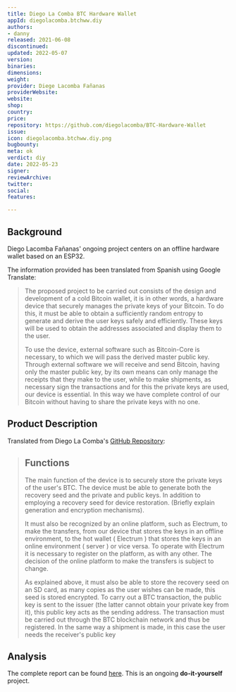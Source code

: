 ```yaml
---
title: Diego La Comba BTC Hardware Wallet
appId: diegolacomba.btchww.diy
authors:
- danny
released: 2021-06-08
discontinued: 
updated: 2022-05-07
version: 
binaries: 
dimensions: 
weight: 
provider: Diege Lacomba Fañanas
providerWebsite: 
website: 
shop: 
country: 
price: 
repository: https://github.com/diegolacomba/BTC-Hardware-Wallet
issue: 
icon: diegolacomba.btchww.diy.png
bugbounty: 
meta: ok
verdict: diy
date: 2022-05-23
signer: 
reviewArchive: 
twitter: 
social: 
features: 

---
```


## Background 

Diego Lacomba Fañanas' ongoing project centers on an offline hardware wallet based on an ESP32. 

The information provided has been translated from Spanish using Google Translate:

> The proposed project to be carried out consists of the design and development of a cold Bitcoin wallet, it is in other words, a hardware device that securely manages the private keys of your Bitcoin. To do this, it must be able to obtain a sufficiently random entropy to generate and derive the user keys safely and efficiently. These keys will be used to obtain the addresses associated and display them to the user. 
>
> To use the device, external software such as Bitcoin-Core is necessary, to which we will pass the derived master public key. Through external software we will receive and send Bitcoin, having only the master public key, by its own means can only manage the receipts that they make to the user, while to make shipments, as necessary sign the transactions and for this the private keys are used, our device is essential. In this way we have complete control of our Bitcoin without having to share the private keys with no one.

## Product Description 

Translated from Diego La Comba's [GitHub Repository](https://github.com/diegolacomba/BTC-Hardware-Wallet): 

> ## Functions
> The main function of the device is to securely store the private keys of the user's BTC. The device must be able to generate both the recovery seed and the private and public keys. In addition to employing a recovery seed for device restoration. (Briefly explain generation and encryption mechanisms).
>
> It must also be recognized by an online platform, such as Electrum, to make the transfers, from our device that stores the keys in an offline environment, to the hot wallet ( Electrum ) that stores the keys in an online environment ( server ) or vice versa. To operate with Electrum it is necessary to register on the platform, as with any other. The decision of the online platform to make the transfers is subject to change.
>
> As explained above, it must also be able to store the recovery seed on an SD card, as many copies as the user wishes can be made, this seed is stored encrypted. To carry out a BTC transaction, the public key is sent to the issuer (the latter cannot obtain your private key from it), this public key acts as the sending address. The transaction must be carried out through the BTC blockchain network and thus be registered. In the same way a shipment is made, in this case the user needs the receiver's public key 

## Analysis 

The complete report can be found [here](https://github.com/diegolacomba/BTC-Hardware-Wallet/blob/master/Report.pdf). This is an ongoing **do-it-yourself** project. 
